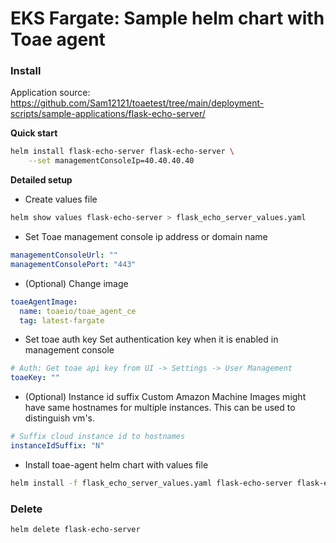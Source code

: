 # EKS Fargate: Sample helm chart with Toae agent

### Install

Application source: https://github.com/Sam12121/toaetest/tree/main/deployment-scripts/sample-applications/flask-echo-server/

**Quick start**

```bash
helm install flask-echo-server flask-echo-server \
    --set managementConsoleIp=40.40.40.40
```

**Detailed setup**

- Create values file
```bash
helm show values flask-echo-server > flask_echo_server_values.yaml
```
- Set Toae management console ip address or domain name
```yaml
managementConsoleUrl: ""
managementConsolePort: "443"
```
- (Optional) Change image
```yaml
toaeAgentImage:
  name: toaeio/toae_agent_ce
  tag: latest-fargate
```
- Set toae auth key
Set authentication key when it is enabled in management console
```yaml
# Auth: Get toae api key from UI -> Settings -> User Management
toaeKey: ""
```
- (Optional) Instance id suffix
Custom Amazon Machine Images might have same hostnames for multiple instances. This can be used to distinguish vm's. 
```yaml
# Suffix cloud instance id to hostnames
instanceIdSuffix: "N"
```
- Install toae-agent helm chart with values file
```bash
helm install -f flask_echo_server_values.yaml flask-echo-server flask-echo-server
```

### Delete

```bash
helm delete flask-echo-server
```